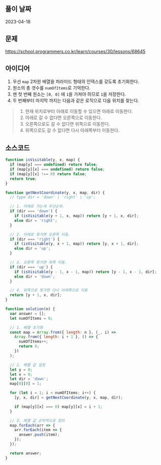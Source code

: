 ## 풀이 날짜
2023-04-18

## 문제
https://school.programmers.co.kr/learn/courses/30/lessons/68645

## 아이디어
1. 우선 `map` 2차원 배열을 피라미드 형태의 인덱스를 갖도록 초기화한다.
2. 원소의 총 갯수를 `numOfItems`로 기억한다.
3. 맨 첫 번째 원소는 `[0, 0]` 에 `1`을 가져야 하므로 `1`을 저장한다.
4. 두 번째부터 마지막 까지는 다음과 같은 로직으로 다음 위치를 찾는다.
> 1. 현재 위치로부터 아래로 이동할 수 있으면 아래로 이동한다.
> 2. 아래로 갈 수 없다면 오른쪽으로 이동한다.
> 3. 오른쪽으로도 갈 수 없다면 위쪽으로 이동한다.
> 4. 위쪽으로도 갈 수 없다면 다시 아래쪽부터 이동한다.

## 소스코드
```js
function isVisitable(y, x, map) {
  if (map[y] === undefined) return false;
  if (map[y][x] === undefined) return false;
  if (map[y][x] !== 0) return false;
  return true;
}

function getNextCoordinate(y, x, map, dir) {
  // type dir = 'down' | 'right' | 'up';

  // 1. 아래로 가는게 우선순위.
  if (dir === 'down') {
    if (isVisitable(y + 1, x, map)) return [y + 1, x, dir];
    else dir = 'right';
  }

  // 2. 아래로 못가면 오른쪽 이동.
  if (dir === 'right') {
    if (isVisitable(y, x + 1, map)) return [y, x + 1, dir];
    else dir = 'up';
  }

  // 3. 오른쪽 못가면 위쪽 이동.
  if (dir === 'up') {
    if (isVisitable(y - 1, x - 1, map)) return [y - 1, x - 1, dir];
    else dir = 'down';
  }

  // 4. 위쪽으로 못가면 다시 아래쪽으로 이동
  return [y + 1, x, dir];
}

function solution(n) {
  var answer = [];
  let numOfItems = 0;

  // 1. 배열 초기화
  const map = Array.from({ length: n }, (_, i) =>
    Array.from({ length: i + 1 }, () => {
      numOfItems++;
      return 0;
    })
  );

  // 2. 배열 값 설정
  let y = 0;
  let x = 0;
  let dir = 'down';
  map[0][0] = 1;

  for (let i = 1; i < numOfItems; i++) {
    [y, x, dir] = getNextCoordinate(y, x, map, dir);

    if (map[y][x] === 0) map[y][x] = i + 1;
  }

  // 3. 배열 값 순차적으로 정리
  map.forEach(arr => {
    arr.forEach(item => {
      answer.push(item);
    });
  });

  return answer;
}
```
